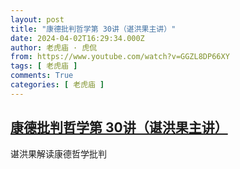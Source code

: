 ```yaml
---
layout: post
title: "康德批判哲学第 30讲（谌洪果主讲）"
date: 2024-04-02T16:29:34.000Z
author: 老虎庙 · 虎侃
from: https://www.youtube.com/watch?v=GGZL8DP66XY
tags: [ 老虎庙 ]
comments: True
categories: [ 老虎庙 ]
---
```

<!--1712075374000-->
[康德批判哲学第 30讲（谌洪果主讲）](https://www.youtube.com/watch?v=GGZL8DP66XY)
------

<div>
谌洪果解读康德哲学批判
</div>
